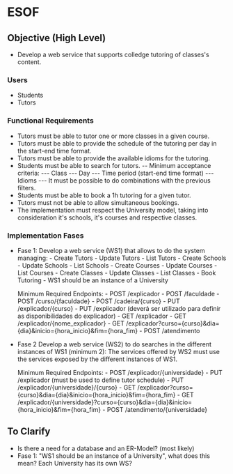 # ESOF

## Objective (High Level)
- Develop a web service that supports colledge tutoring of classes's content.

### Users
- Students
- Tutors

### Functional Requirements
- Tutors must be able to tutor one or more classes in a given course.
- Tutors must be able to provide the schedule of the tutoring per day in the start-end time format.
- Tutors must be able to provide the available idioms for the tutoring.
- Students must be able to search for tutors.
	-- Minimum acceptance criteria:
		--- Class
		--- Day
		--- Time period (start-end time format)
		--- Idioms
		--- It must be possible to do combinations with the previous filters.
- Students must be able to book a 1h tutoring for a given tutor.
- Tutors must not be able to allow simultaneous bookings.
- The implementation must respect the University model, taking into consideration it's schools, it's courses and respective classes.

### Implementation Fases
- Fase 1:
	Develop a web service (WS1) that allows to do the system managing:
		- Create Tutors
		- Update Tutors
		- List Tutors
		- Create Schools
		- Update Schools
		- List Schools
		- Create Courses
		- Update Courses
		- List Courses
		- Create Classes
		- Update Classes
		- List Classes
		- Book Tutoring
		- WS1 should be an instance of a University

	Minimum Required Endpoints:
		- POST /explicador
		- POST /faculdade
		- POST /curso/{faculdade}
		- POST /cadeira/{curso}
		- PUT /explicador/{curso}
		- PUT /explicador (deverá ser utilizado para definir as disponibilidades do explicador)
		- GET /explicador
		- GET /explicador/{nome_explicador}
		- GET /explicador?curso={curso}&dia={dia}&inicio={hora_inicio}&fim={hora_fim}
		- POST /atendimento

- Fase 2
	Develop a web service (WS2) to do searches in the different instances of WS1 (minimum 2):
	The services offered by WS2 must use the services exposed by the different instances of WS1.

	Minimum Required Endpoints:
		- POST /explicador/{universidade}
		- PUT /explicador (must be used to define tutor schedule)
		- PUT /explicador/{universidade}/{curso}
		- GET /explicador?curso={curso}&dia={dia}&inicio={hora_inicio}&fim={hora_fim}
		- GET /explicador/{universidade}?curso={curso}&dia={dia}&inicio={hora_inicio}&fim={hora_fim}
		- POST /atendimento/{universidade}

## To Clarify
- Is there a need for a database and an ER-Model? (most likely)
- Fase 1: "WS1 should be an instance of a University", what does this mean? Each University has its own WS?
